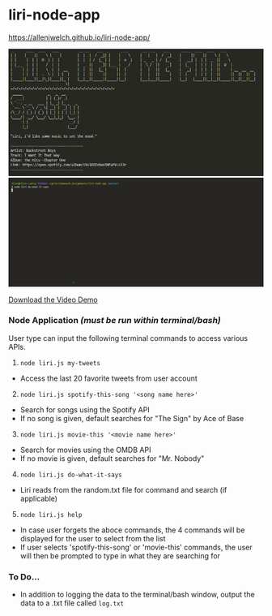 # liri-node-app

https://allenjwelch.github.io/liri-node-app/

![title image](liri.PNG)
![LiriDemo](liriDemo.gif)

[Download the Video Demo](liriVid.mp4)




### Node Application _(must be run within terminal/bash)_
User type can input the following terminal commands to access various APIs. 
1. `node liri.js my-tweets`
  - Access the last 20 favorite tweets from user account
2. `node liri.js spotify-this-song '<song name here>'`
  - Search for songs using the Spotify API
  - If no song is given, default searches for "The Sign" by Ace of Base
3. `node liri.js movie-this '<movie name here>'`
  - Search for movies using the OMDB API
  - If no movie is given, default searches for "Mr. Nobody" 
4. `node liri.js do-what-it-says`
  - Liri reads from the random.txt file for command and search (if applicable)
5. `node liri.js help`
  - In case user forgets the aboce commands, the 4 commands will be displayed for the user to select from the list
  - If user selects 'spotify-this-song' or 'movie-this' commands, the user will then be prompted to type in what they are searching for

### To Do...
* In addition to logging the data to the terminal/bash window, output the data to a .txt file called `log.txt`